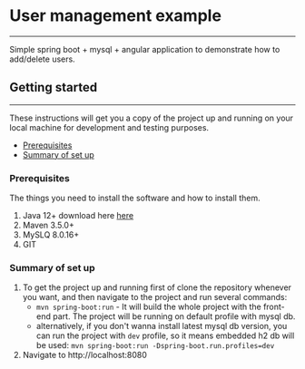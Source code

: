 # User management example
---
Simple spring boot + mysql + angular application to demonstrate how to add/delete users.

## Getting started
---
These instructions will get you a copy of the project up and running on your local machine for development and testing purposes.

* [Prerequisites](#markdown-header-prerequisites)
* [Summary of set up](#markdown-header-summary-of-set-up)

### Prerequisites

The things you need to install the software and how to install them.

1. Java 12+ download here [here][1]
2. Maven 3.5.0+
3. MySLQ 8.0.16+
4. GIT

### Summary of set up
1. To get the project up and running first of clone the repository whenever you want, and then navigate to the project and run several commands:
    - `mvn spring-boot:run` - It will build the whole project with the front-end part. The project will be running on default profile with mysql db.
    - alternatively, if you don't wanna install latest mysql db version, you can run the project with `dev` profile, so it means embedded h2 db will be used: `mvn spring-boot:run -Dspring-boot.run.profiles=dev`    
2. Navigate to http://localhost:8080

[1]: https://jdk.java.net/12/
